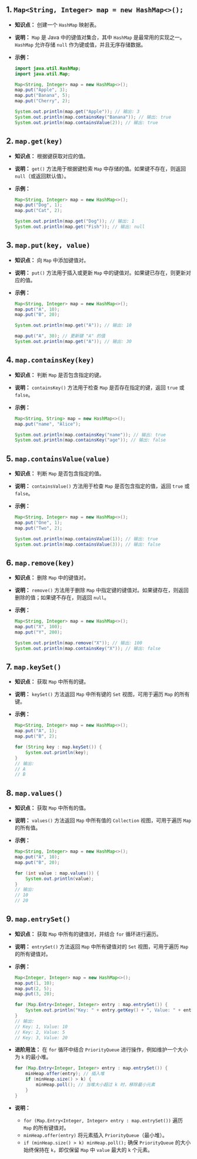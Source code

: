 ## 1. `Map<String, Integer> map = new HashMap<>();`

*   **知识点：** 创建一个 `HashMap` 映射表。
*   **说明：** `Map` 是 Java 中的键值对集合，其中 `HashMap` 是最常用的实现之一。`HashMap` 允许存储 `null` 作为键或值，并且无序存储数据。
*   **示例：**

    ```java
    import java.util.HashMap;
    import java.util.Map;

    Map<String, Integer> map = new HashMap<>();
    map.put("Apple", 3);
    map.put("Banana", 5);
    map.put("Cherry", 2);

    System.out.println(map.get("Apple")); // 输出: 3
    System.out.println(map.containsKey("Banana")); // 输出: true
    System.out.println(map.containsValue(2)); // 输出: true
    ```

## 2. `map.get(key)`

*   **知识点：** 根据键获取对应的值。
*   **说明：** `get()` 方法用于根据键检索 `Map` 中存储的值。如果键不存在，则返回 `null`（或返回默认值）。
*   **示例：**

    ```java
    Map<String, Integer> map = new HashMap<>();
    map.put("Dog", 1);
    map.put("Cat", 2);

    System.out.println(map.get("Dog")); // 输出: 1
    System.out.println(map.get("Fish")); // 输出: null
    ```

## 3. `map.put(key, value)`

*   **知识点：** 向 `Map` 中添加键值对。
*   **说明：** `put()` 方法用于插入或更新 `Map` 中的键值对。如果键已存在，则更新对应的值。
*   **示例：**

    ```java
    Map<String, Integer> map = new HashMap<>();
    map.put("A", 10);
    map.put("B", 20);

    System.out.println(map.get("A")); // 输出: 10

    map.put("A", 30); // 更新键 "A" 的值
    System.out.println(map.get("A")); // 输出: 30
    ```

## 4. `map.containsKey(key)`

*   **知识点：** 判断 `Map` 是否包含指定的键。
*   **说明：** `containsKey()` 方法用于检查 `Map` 是否存在指定的键，返回 `true` 或 `false`。
*   **示例：**

    ```java
    Map<String, String> map = new HashMap<>();
    map.put("name", "Alice");

    System.out.println(map.containsKey("name")); // 输出: true
    System.out.println(map.containsKey("age")); // 输出: false
    ```

## 5. `map.containsValue(value)`

*   **知识点：** 判断 `Map` 是否包含指定的值。
*   **说明：** `containsValue()` 方法用于检查 `Map` 是否包含指定的值，返回 `true` 或 `false`。
*   **示例：**

    ```java
    Map<String, Integer> map = new HashMap<>();
    map.put("One", 1);
    map.put("Two", 2);

    System.out.println(map.containsValue(1)); // 输出: true
    System.out.println(map.containsValue(3)); // 输出: false
    ```

## 6. `map.remove(key)`

*   **知识点：** 删除 `Map` 中的键值对。
*   **说明：** `remove()` 方法用于删除 `Map` 中指定键的键值对。如果键存在，则返回删除的值；如果键不存在，则返回 `null`。
*   **示例：**

    ```java
    Map<String, Integer> map = new HashMap<>();
    map.put("X", 100);
    map.put("Y", 200);

    System.out.println(map.remove("X")); // 输出: 100
    System.out.println(map.containsKey("X")); // 输出: false
    ```

## 7. `map.keySet()`

*   **知识点：** 获取 `Map` 中所有的键。
*   **说明：** `keySet()` 方法返回 `Map` 中所有键的 `Set` 视图，可用于遍历 `Map` 的所有键。
*   **示例：**

    ```java
    Map<String, Integer> map = new HashMap<>();
    map.put("A", 1);
    map.put("B", 2);

    for (String key : map.keySet()) {
        System.out.println(key);
    }
    // 输出:
    // A
    // B
    ```

## 8. `map.values()`

*   **知识点：** 获取 `Map` 中所有的值。
*   **说明：** `values()` 方法返回 `Map` 中所有值的 `Collection` 视图，可用于遍历 `Map` 的所有值。
*   **示例：**

    ```java
    Map<String, Integer> map = new HashMap<>();
    map.put("A", 10);
    map.put("B", 20);

    for (int value : map.values()) {
        System.out.println(value);
    }
    // 输出:
    // 10
    // 20
    ```

## 9. `map.entrySet()`

*   **知识点：** 获取 `Map` 中所有的键值对，并结合 `for` 循环进行遍历。
*   **说明：** `entrySet()` 方法返回 `Map` 中所有键值对的 `Set` 视图，可用于遍历 `Map` 的所有键值对。

*   **示例：**

    ```java
    Map<Integer, Integer> map = new HashMap<>();
    map.put(1, 10);
    map.put(2, 5);
    map.put(3, 20);

    for (Map.Entry<Integer, Integer> entry : map.entrySet()) {
        System.out.println("Key: " + entry.getKey() + ", Value: " + entry.getValue());
    }
    // 输出:
    // Key: 1, Value: 10
    // Key: 2, Value: 5
    // Key: 3, Value: 20
    ```

*   **进阶用法：** 在 `for` 循环中结合 `PriorityQueue` 进行操作，例如维护一个大小为 `k` 的最小堆。

    ```java
    for (Map.Entry<Integer, Integer> entry : map.entrySet()) {
        minHeap.offer(entry); // 插入堆
        if (minHeap.size() > k) {
            minHeap.poll(); // 当堆大小超过 k 时，移除最小元素
        }
    }
    ```

*   **说明：**  
    - `for (Map.Entry<Integer, Integer> entry : map.entrySet())` 遍历 `Map` 的所有键值对。  
    - `minHeap.offer(entry)` 将元素插入 `PriorityQueue`（最小堆）。  
    - `if (minHeap.size() > k) minHeap.poll();` 确保 `PriorityQueue` 的大小始终保持在 `k`，即仅保留 `Map` 中 `value` 最大的 `k` 个元素。

